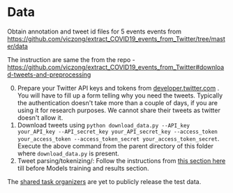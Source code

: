 # Data

Obtain annotation and tweet id files for 5 events events from https://github.com/viczong/extract_COVID19_events_from_Twitter/tree/master/data

The instruction are same the from the repo - https://github.com/viczong/extract_COVID19_events_from_Twitter#download-tweets-and-preprocessing

0. Prepare your Twitter API keys and tokens from [developer.twitter.com](developer.twitter.com) . You will have to fill up a form telling why you need the tweets. Typically the authentication doesn't take more than a couple of days, if you are using it for research purposes. We cannot share their tweets as twitter doesn't allow it.
1. Download tweets using `python download_data.py --API_key your_API_key --API_secret_key your_API_secret_key --access_token your_access_token --access_token_secret your_access_token_secret`. Execute the above command from the parent directory of this folder where `download_data.py` is present.
2. Tweet parsing/tokenizing/: Follow the instructions from [this section here](https://github.com/viczong/extract_COVID19_events_from_Twitter#tweets-parsing-and-pre-processing) till before Models training and results section.

The [shared task organizers](http://noisy-text.github.io/2020/extract_covid19_event-shared_task.html) are yet to publicly release the test data. 
